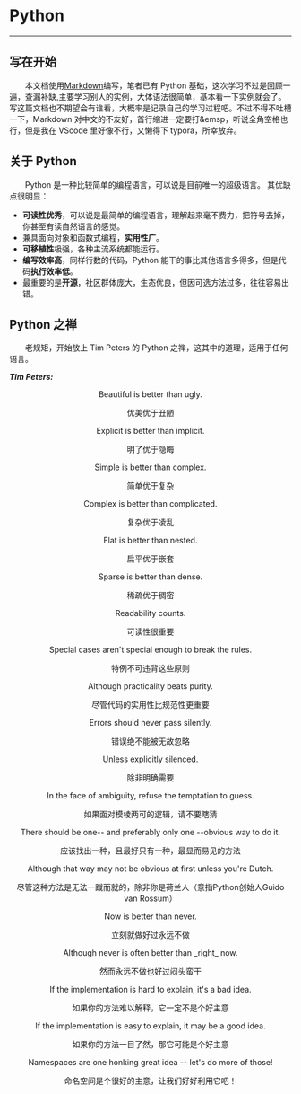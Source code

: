 # Python

---

## 写在开始

&emsp;&emsp;本文档使用[Markdown](https://zh.wikipedia.org/wiki/Markdow)编写，笔者已有 Python 基础，这次学习不过是回顾一遍，查漏补缺,主要学习别人的实例，大体语法很简单，基本看一下实例就会了。写这篇文档也不期望会有谁看，大概率是记录自己的学习过程吧。不过不得不吐槽一下，Markdown 对中文的不友好，首行缩进一定要打&emsp，听说全角空格也行，但是我在 VScode 里好像不行，又懒得下 typora，所幸放弃。

## 关于 Python

&emsp;&emsp;Python 是一种比较简单的编程语言，可以说是目前唯一的超级语言。
其优缺点很明显：

- **可读性优秀**，可以说是最简单的编程语言，理解起来毫不费力，把符号去掉，你甚至有读自然语言的感觉。
- 兼具面向对象和函数式编程，**实用性广**。
- **可移植性**极强，各种主流系统都能运行。
- **编写效率高**，同样行数的代码，Python 能干的事比其他语言多得多，但是代码**执行效率低**。
- 最重要的是**开源**，社区群体庞大，生态优良，但因可选方法过多，往往容易出错。

## Python 之禅

&emsp;&emsp;老规矩，开始放上 Tim Peters 的 Python 之禅，这其中的道理，适用于任何语言。

**_Tim Peters:_**

<p align="center">Beautiful is better than ugly.</p>
<p align="center">优美优于丑陋</p>
<p align="center">Explicit is better than implicit.</p>
<p align="center">明了优于隐晦</p>
<p align="center">Simple is better than complex.</p>
<p align="center">简单优于复杂</p>
<p align="center">Complex is better than complicated.</p>
<p align="center">复杂优于凌乱</p>
<p align="center">Flat is better than nested.</p>
<p align="center">扁平优于嵌套</p>
<p align="center">Sparse is better than dense.</p>
<p align="center">稀疏优于稠密</p>
<p align="center">Readability counts.</p>
<p align="center">可读性很重要</p>
<p align="center">Special cases aren't special enough to break the rules.</p>
<p align="center">特例不可违背这些原则</p>
<p align="center">Although practicality beats purity.</p>
<p align="center">尽管代码的实用性比规范性更重要</p>
<p align="center">Errors should never pass silently.</p>
<p align="center">错误绝不能被无故忽略</p>
<p align="center">Unless explicitly silenced.</p>
<p align="center">除非明确需要</p>
<p align="center">In the face of ambiguity, refuse the temptation to guess.</p>
<p align="center">如果面对模棱两可的逻辑，请不要瞎猜</p>
<p align="center">There should be one-- and preferably only one --obvious way to do it.</p>
<p align="center">应该找出一种，且最好只有一种，最显而易见的方法</p>
<p align="center">Although that way may not be obvious at first unless you're Dutch.</p>
<p align="center">尽管这种方法是无法一蹴而就的，除非你是荷兰人（意指Python创始人Guido van Rossum）</p>
<p align="center">Now is better than never.</p>
<p align="center">立刻就做好过永远不做</p>
<p align="center">Although never is often better than _right_ now.</p>
<p align="center">然而永远不做也好过闷头蛮干</p>
<p align="center">If the implementation is hard to explain, it's a bad idea.</p>
<p align="center">如果你的方法难以解释，它一定不是个好主意</p>
<p align="center">If the implementation is easy to explain, it may be a good idea.</p>
<p align="center">如果你的方法一目了然，那它可能是个好主意</p>
<p align="center">Namespaces are one honking great idea -- let's do more of those!</p>
<p align="center">命名空间是个很好的主意，让我们好好利用它吧！</p>
